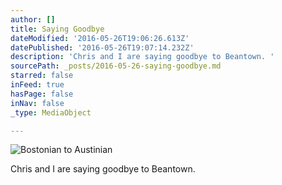 ```yaml
---
author: []
title: Saying Goodbye
dateModified: '2016-05-26T19:06:26.613Z'
datePublished: '2016-05-26T19:07:14.232Z'
description: 'Chris and I are saying goodbye to Beantown. '
sourcePath: _posts/2016-05-26-saying-goodbye.md
starred: false
inFeed: true
hasPage: false
inNav: false
_type: MediaObject

---
```

![Bostonian to Austinian](https://the-grid-user-content.s3-us-west-2.amazonaws.com/f23fd046-e9b8-4ebb-a340-9bf255bcf8c9.jpg)

Chris and I are saying goodbye to Beantown.